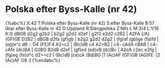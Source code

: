 # Polska efter Byss-Kalle (nr 42)

{%abc%}
X:42
T:Polska efter Byss-Kalle (nr 42)
S:efter Byss-Kalle
B:57 låtar efter Byss-Kalle nr 42
O:Uppland
R:Slängpolska
Z:Nils L
M:3/4
L:1/16
K:G
dBGB d2g2 g2b2 | b2g2 g2d2 d2ef | g2f2 e2d2 c2B2 | A2FA {/A}(GF)GE D2B2 |
dBGB d2fa (gf)gb | b2g2 g2d2 d2g2 | (fg)af (gb)ge (fa)fd | (eg)e^c d8 ::
D4 {FE}F4 A2>c2 | (Bc)dB c4 A2>B2 | c4- cAdA cBAB | c4- cAfe (dc)BA |
G2BG B2dB d2ef | (gf)ed (ed)cB (dc)Bc | A2cA c2ec e2fg | (fg)eg (fe)d^c d2>=c2 |
(Bc)dB (ce)cA (Bd)BG |1 (Ac)AF (GF)GB (AG)FE :|2 (Ac)AF G8 :|
{%endabc%}
